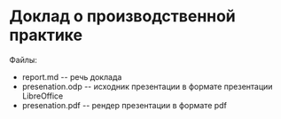 # Доклад о производственной практике

Файлы:

* report.md -- речь доклада
* presenation.odp -- исходник презентации в формате презентации LibreOffice
* presenation.pdf -- рендер презентации в формате pdf
